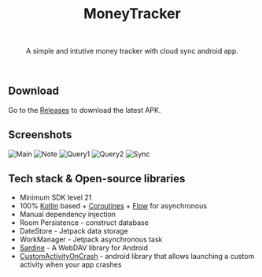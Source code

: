 <h1 align="center">MoneyTracker</h1></br>
<p align="center">  
A simple and intutive money tracker with cloud sync android app.
</p>
</br>

## Download
Go to the [Releases](https://github.com/netlsd/MoneyTracker/releases/) to download the latest APK.

## Screenshots
![Main](screenshots/1.png)
![Note](screenshots/2.png)
![Query1](screenshots/3.png)
![Query2](screenshots/4.png)
![Sync](screenshots/5.png)

## Tech stack & Open-source libraries
- Minimum SDK level 21
- 100% [Kotlin](https://kotlinlang.org/) based + [Coroutines](https://github.com/Kotlin/kotlinx.coroutines) + [Flow](https://kotlin.github.io/kotlinx.coroutines/kotlinx-coroutines-core/kotlinx.coroutines.flow/) for asynchronous
- Manual dependency injection
- Room Persistence - construct database
- DateStore - Jetpack data storage
- WorkManager - Jetpack asynchronous task
- [Sardine](https://github.com/thegrizzlylabs/sardine-android) - A WebDAV library for Android 
- [CustomActivityOnCrash](https://github.com/Ereza/CustomActivityOnCrash) - android library that allows launching a custom activity when your app crashes
